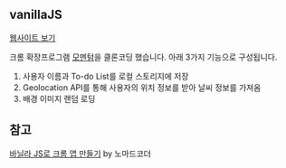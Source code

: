 ## vanillaJS

[웹사이트 보기](https://goyohi.github.io/vanillaJS)

크롬 확장프로그램 [모멘텀](https://chrome.google.com/webstore/detail/momentum/laookkfknpbbblfpciffpaejjkokdgca?hl=ko)을 클론코딩 했습니다.
아래 3가지 기능으로 구성됩니다. 

1. 사용자 이름과 To-do List를 로컬 스토리지에 저장
2. Geolocation API를 통해 사용자의 위치 정보를 받아 날씨 정보를 가져옴 
3. 배경 이미지 랜덤 로딩

## 참고
[바닐라 JS로 크롬 앱 만들기](https://nomadcoders.co/javascript-for-beginners) by 노마드코더
